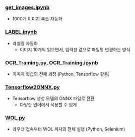 ### [get_images.ipynb](https://github.com/ShSeanLee/Side-Projects/blob/master/CAPTCHA_OCR/get_images.ipynb)
- 1000개 이미지 추출 자동화

### [LABEL.ipynb](https://github.com/ShSeanLee/Side-Projects/blob/master/CAPTCHA_OCR/LABEL.ipynb)
- 라벨링 자동화
    - 이미지 10개씩 읽으면서, 입력한 값으로 파일명 변경하는 방식

### [OCR_Training.py, OCR_Training.ipynb](https://github.com/ShSeanLee/Side-Projects/blob/master/CAPTCHA_OCR/OCR_Training.py)
- 이미지 학습의 전체 과정 (Python, Tensorflow 활용)

### [Tensorflow2ONNX.py](https://github.com/ShSeanLee/Side-Projects/blob/master/CAPTCHA_OCR/Tensorflow2ONNX.py)
- Tensorflow 생성 모델의 ONNX 파일로 전환
    - 다양한 언어에서 적용할 수 있게

### [WOL.py](https://github.com/ShSeanLee/Side-Projects/blob/master/CAPTCHA_OCR/WOL.py)
- 라우터 접속부터 WOL 까지의 전체 실행 (Python, Selenium)


